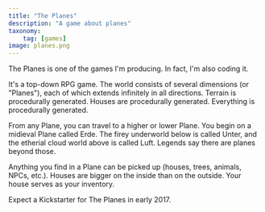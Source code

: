 ```yaml
---
title: "The Planes"
description: "A game about planes"
taxonomy:
    tag: [games]
image: planes.png
---
```


The Planes is one of the games I'm producing.  In fact, I'm also coding it.  

It's a top-down RPG game.  The world consists of several dimensions (or "Planes"), each of which extends infinitely in all directions.  Terrain is procedurally generated.  Houses are procedurally generated.  Everything is procedurally generated.

From any Plane, you can travel to a higher or lower Plane.  You begin on a midieval Plane called Erde.  The firey underworld below is called Unter, and the etherial cloud world above is called Luft.  Legends say there are planes beyond those.

Anything you find in a Plane can be picked up (houses, trees, animals, NPCs, etc.).  Houses are bigger on the inside than on the outside.  Your house serves as your inventory.

Expect a Kickstarter for The Planes in early 2017.
